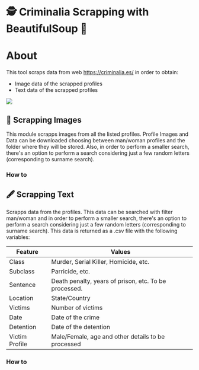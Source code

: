 # 🕵 Criminalia Scrapping with BeautifulSoup 🥣	

# About

This tool scraps data from web https://criminalia.es/ in order to obtain:

- Image data of the scrapped profiles
- Text data of the scrapped profiles

![]('https://github.com/Razwand/scrapping_data_criminalia/blob/main/images/flow_search.PNG')


## 👤 Scrapping Images

This module scrapps images from all the listed profiles. 
Profile Images and Data can be downloaded choosing between man/woman profiles and the folder where they will be stored.
Also, in order to perform a smaller search, there's an option to perform a search considering just a few random letters (corresponding to surname search).
### How to

## 🖋 Scrapping Text

Scrapps data from the profiles. This data can be searched with filter man/woman and in order to perform a smaller search, 
there's an option to perform a search considering just a few random letters (corresponding to surname search).
This data is returned as a .csv file with the following variables:

| Feature             | Values                                                                |
| ----------------- | ------------------------------------------------------------------ |
| Class | Murder, Serial Killer, Homicide, etc.|
| Subclass | Parricide, etc. |
| Sentence | Death penalty, years of prison, etc. To be processed. |
| Location| State/Country |
| Victims| Number of victims |
|Date|Date of the crime|
|Detention|Date of the detention|
|Victim Profile| Male/Female, age and other details to be processed|

### How to